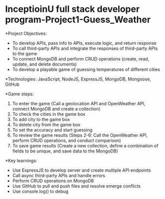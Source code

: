 # InceptioinU full stack developer program-Project1-Guess_Weather

*Project Objectives:

- To develop APIs, pass info to APIs, execute logic, and return response
- To call third-party APIs and integrate the responses of third-party APIs to the game
- To connect MongoDB and perform CRUD operations (create, read, update, and delete documents)
- To develop a playable game of guessing temperatures of different cities

*Technologies:
JavaScript, NodeJS, ExpressJS, MongoDB, Mongoose, GitHub 


*Game steps:
1. To enter the game  (Call a geolocation API and OpenWeather API, connect MongoDB and create a collection)
2. To check the cities in the game box
3. To add city to the game box
4. To delete city from the game box
5. To set the accuracy and start guessing
6. To review the game results
(Steps 2-6: Call the OpenWeather API, perform CRUD operations, and conduct comparison)
7. To save game results (Create a new collection, define a combination of fields to be unique, and save data to the MongoDB)


*Key learnings:
- Use ExpressJS to develop server and create multiple API endpoints
- Call async third-party APIs and handle errors
- Perform CRUD operations on MongoDB
- Use GitHub to pull and push files and resolve emerge conflicts
- Use console.log() to debug
